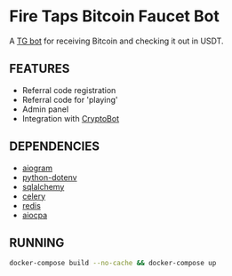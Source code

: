 # Fire Taps Bitcoin Faucet Bot

A [TG bot](https://t.me/fire_taps_btc_bot) for receiving Bitcoin and checking it out in USDT.

## FEATURES

* Referral code registration
* Referral code for 'playing'
* Admin panel
* Integration with [CryptoBot](https://t.me/send)

## DEPENDENCIES

* [aiogram](https://github.com/aiogram/aiogram)
* [python-dotenv](https://github.com/encode/python-dotenv)
* [sqlalchemy](https://github.com/sqlalchemy/sqlalchemy)
* [celery](https://github.com/celery/celery)
* [redis](https://github.com/redis/redis-py)
* [aiocpa](https://github.com/vovchic17/aiocpa)

## RUNNING

```bash
docker-compose build --no-cache && docker-compose up
```
